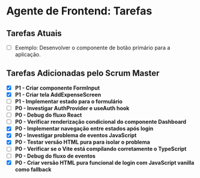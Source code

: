 # Agente de Frontend: Tarefas

<!-- ATENÇÃO: Não modifique ou remova este cabeçalho e a estrutura geral deste arquivo. Ele é essencial para o funcionamento do sistema. Adicione suas tarefas abaixo da seção 'Tarefas Adicionadas pelo Scrum Master'. -->

## Tarefas Atuais

- [ ] Exemplo: Desenvolver o componente de botão primário para a aplicação.

## Tarefas Adicionadas pelo Scrum Master

<!-- As tarefas delegadas pelo sistema ou por outros agentes serão adicionadas aqui. Não edite esta seção manualmente. -->


- [x] **P1 - Criar componente FormInput**
- [x] **P1 - Criar tela AddExpenseScreen**
- [ ] **P1 - Implementar estado para o formulário**
- [ ] **P0 - Investigar AuthProvider e useAuth hook**
- [ ] **P0 - Debug do fluxo React**
- [ ] **P0 - Verificar renderização condicional do componente Dashboard**
- [x] **P0 - Implementar navegação entre estados após login**
- [x] **P0 - Investigar problema de eventos JavaScript**
- [x] **P0 - Testar versão HTML pura para isolar o problema**
- [ ] **P0 - Verificar se o Vite está compilando corretamente o TypeScript**
- [ ] **P0 - Debug do fluxo de eventos**
- [x] **P0 - Criar versão HTML pura funcional de login com JavaScript vanilla como fallback**
